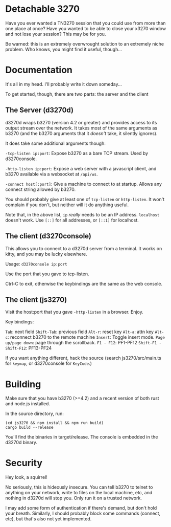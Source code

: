 Detachable 3270
===============

Have you ever wanted a TN3270 session that you could use from more
than one place at once?  Have you wanted to be able to close your x3270
window and not lose your session?  This may be for you.

Be warned: this is an extremely overwrought solution to an extremely
niche problem. Who knows, you might find it useful, though...

Documentation
=============

It's all in my head. I'll probably write it down someday...

To get started, though, there are two parts: the server and the client

The Server (d3270d)
-------------------

d3270d wraps b3270 (version 4.2 or greater) and provides access to its
output stream over the network. It takes most of the same arguments as
b3270 (and the b3270 arguments that it *doesn't* take, it silently
ignores).

It does take some additional arguments though:

`-tcp-listen ip:port`: Expose b3270 as a bare TCP stream. Used by d3270console.

`-http-listen ip:port`: Expose a web server with a javascript client, and b3270 available via a websocket at `/api/ws`.

`-connect host[:port]`: Give a machine to connect to at startup. Allows any connect string allowed by b3270.

You should probably give at least one of `tcp-listen` or
`http-listen`. It won't complain if you don't, but neither will it do
anything useful.

Note that, in the above list, `ip` *really* needs to be an
IP address. `localhost` doesn't work. Use `[::]` for all addresses, or `[::1]`
for localhost.

The client (d3270console)
-------------------------

This allows you to connect to a d3270d server from a terminal. It
works on kitty, and you may be lucky elsewhere.

Usage: `d3270console ip:port`

Use the port that you gave to tcp-listen.

Ctrl-C to exit, otherwise the keybindings are the same as the web console.

The client (js3270)
-------------------

Visit the host:port that you gave `-http-listen` in a browser. Enjoy.

Key bindings:

`Tab`: next field
`Shift-Tab`: previous field
`Alt-r`: reset key
`Alt-a`: attn key
`Alt-c`: reconnect b3270 to the remote machine
`Insert`: Toggle insert mode.
`Page up/page down`: page through the scrollback.
`F1 - F12`: PF1-PF12
`Shift-F1 - Shift-F12`: PF13-PF24

If you want anything different, hack the source (search
js3270/src/main.ts for `keymap`, or d3270console for `KeyCode`.)

Building
========

Make sure that you have b3270 (>=4.2) and a recent version of both rust and node.js installed.

In the source directory, run:

```
(cd js3270 && npm install && npm run build)
cargo build --release
```

You'll find the binaries in target/release. The console is embedded in the d3270d binary.

Security
========

Hey look, a squirrel!

No seriously, this is hideously insecure. You can tell b3270 to telnet
to anything on your network, write to files on the local machine, etc,
and nothing in d3270d will stop you. Only run it on a trusted network.

I may add some form of authentication if there's demand, but don't
hold your breath. Similarly, I should probably block some commands
(connect, etc), but that's also not yet implemented.
